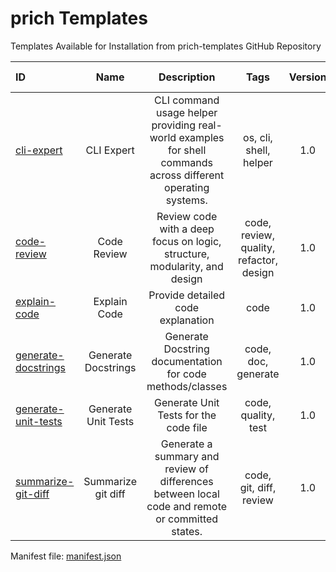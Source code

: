 # prich Templates  
Templates Available for Installation from prich-templates GitHub Repository

| ID   | Name  | Description | Tags  | Version | Author | Folder Checksum |
| :--- | :---: |    :---:    | :---: |  :---:  | :---:  | :---            |
| [cli-expert](https://github.com/oleks-dev/prich-templates/tree/main/templates/cli-expert) | CLI Expert | CLI command usage helper providing real-world examples for shell commands across different operating systems. | os, cli, shell, helper | 1.0 | prich | f9b55f8 |
| [code-review](https://github.com/oleks-dev/prich-templates/tree/main/templates/code-review) | Code Review | Review code with a deep focus on logic, structure, modularity, and design | code, review, quality, refactor, design | 1.0 | prich | 206f871 |
| [explain-code](https://github.com/oleks-dev/prich-templates/tree/main/templates/explain-code) | Explain Code | Provide detailed code explanation | code | 1.0 | prich | 12c326f |
| [generate-docstrings](https://github.com/oleks-dev/prich-templates/tree/main/templates/generate-docstrings) | Generate Docstrings | Generate Docstring documentation for code methods/classes | code, doc, generate | 1.0 | prich | b233aed |
| [generate-unit-tests](https://github.com/oleks-dev/prich-templates/tree/main/templates/generate-unit-tests) | Generate Unit Tests | Generate Unit Tests for the code file | code, quality, test | 1.0 | prich | ac62f37 |
| [summarize-git-diff](https://github.com/oleks-dev/prich-templates/tree/main/templates/summarize-git-diff) | Summarize git diff | Generate a summary and review of differences between local code and remote or committed states. | code, git, diff, review | 1.0 | prich | 434c609 |

Manifest file: [manifest.json](https://github.com/oleks-dev/prich-templates/tree/main/templates/manifest.json)
